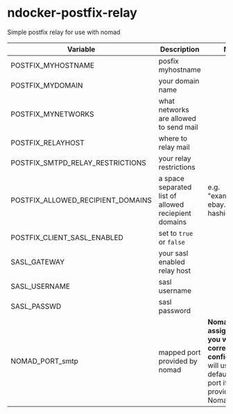 # ndocker-postfix-relay
Simple postfix relay for use with nomad

Variable | Description | Notes
---|---|---
POSTFIX_MYHOSTNAME | posfix myhostname |
POSTFIX_MYDOMAIN | your domain name |
POSTFIX_MYNETWORKS | what networks are allowed to send mail |
POSTFIX_RELAYHOST | where to relay mail |
POSTFIX_SMTPD_RELAY_RESTRICTIONS | your relay restrictions |
POSTFIX_ALLOWED_RECIPIENT_DOMAINS | a space separated list of allowed reciepient domains | e.g. "example.com ebay.com hashicorp.com"
POSTFIX_CLIENT_SASL_ENABLED | set to `true` or `false` |
SASL_GATEWAY | your sasl enabled relay host |
SASL_USERNAME | sasl username |
SASL_PASSWD | sasl password |
NOMAD_PORT_smtp | mapped port provided by nomad | **Nomad will assign this for you when correctly configured**. It will use the default smtp port if not provided by Nomad.
